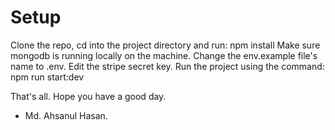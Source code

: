 # Setup

Clone the repo, cd into the project directory and run: npm install
Make sure mongodb is running locally on the machine.
Change the env.example file's name to .env. Edit the stripe secret key.
Run the project using the command: npm run start:dev

That's all. Hope you have a good day. 

- Md. Ahsanul Hasan.
